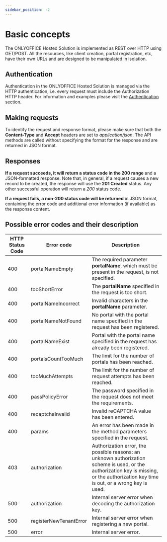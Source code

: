```yaml
---
sidebar_position: -2
---
```


# Basic concepts

The ONLYOFFICE Hosted Solution is implemented as REST over HTTP using GET/POST. All the resources, like client creation, portal registration, etc, have their own URLs and are designed to be manipulated in isolation.

## Authentication

Authentication in the ONLYOFFICE Hosted Solution is managed via the HTTP authentication, i.e. every request must include the Authorization HTTP header. For information and examples please visit the [Authentication](./authentication.md) section.

## Making requests

To identify the request and response format, please make sure that both the **Content-Type** and **Accept** headers are set to *application/json*. The API methods are called without specifying the format for the response and are returned in JSON format.

## Responses

**If a request succeeds, it will return a status code in the 200 range** and a JSON-formatted response. Note that, in general, if a request causes a new record to be created, the response will use the **201 Created** status. Any other successful operation will return a *200* status code.

**If a request fails, a non-200 status code will be returned** in JSON format, containing the error code and additional error information (if available) as the response content.

## Possible error codes and their description

| HTTP Status Code | Error code             | Description                                                                                                                                                                            |
| ---------------- | ---------------------- | -------------------------------------------------------------------------------------------------------------------------------------------------------------------------------------- |
| 400              | portalNameEmpty        | The required parameter **portalName**, which must be present in the request, is not specified.                                                                                         |
| 400              | tooShortError          | The **portalName** specified in the request is too short.                                                                                                                              |
| 400              | portalNameIncorrect    | Invalid characters in the **portalName** parameter.                                                                                                                                    |
| 400              | portalNameNotFound     | No portal with the portal name specified in the request has been registered.                                                                                                           |
| 400              | portalNameExist        | Portal with the portal name specified in the request has already been registered.                                                                                                      |
| 400              | portalsCountTooMuch    | The limit for the number of portals has been reached.                                                                                                                                  |
| 400              | tooMuchAttempts        | The limit for the number of request attempts has been reached.                                                                                                                         |
| 400              | passPolicyError        | The password specified in the request does not meet the requirements.                                                                                                                  |
| 400              | recaptchaInvalid       | Invalid reCAPTCHA value has been entered.                                                                                                                                              |
| 400              | params                 | An error has been made in the method parameters specified in the request.                                                                                                              |
| 403              | authorization          | Authorization error, the possible reasons: an unknown authorization scheme is used, or the authorization key is missing, or the authorization key time is out, or a wrong key is used. |
| 500              | authorization          | Internal server error when decoding the authorization key.                                                                                                                             |
| 500              | registerNewTenantError | Internal server error when registering a new portal.                                                                                                                                   |
| 500              | error                  | Internal server error.                                                                                                                                                                 |
